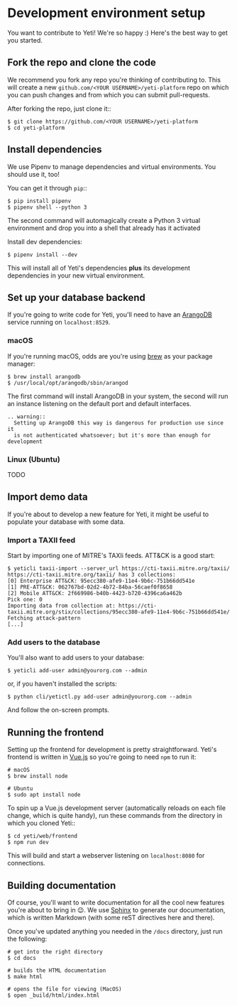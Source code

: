 # Development environment setup

You want to contribute to Yeti! We're so happy :) Here's the best way to get
you started.

## Fork the repo and clone the code

We recommend you fork any repo you're thinking of contributing to. This will create a new `github.com/<YOUR USERNAME>/yeti-platform` repo on which you can push changes and from which you can submit pull-requests.

After forking the repo, just clone it::

    $ git clone https://github.com/<YOUR USERNAME>/yeti-platform
    $ cd yeti-platform

## Install dependencies

We use Pipenv to manage dependencies and virtual environments.
You should use it, too!

You can get it through `pip`::

    $ pip install pipenv
    $ pipenv shell --python 3

The second command will automagically create a Python 3 virtual environment
and drop you into a shell that already has it activated

Install dev dependencies:

    $ pipenv install --dev

This will install all of Yeti's dependencies **plus** its development
dependencies in your new virtual environment.

## Set up your database backend

If you're going to write code for Yeti, you'll need to have an
[ArangoDB](https://www.arangodb.com/) service running on `localhost:8529`.

### macOS

If you're running macOS, odds are you're using [brew](https://brew.sh/)
as your package manager:

    $ brew install arangodb
    $ /usr/local/opt/arangodb/sbin/arangod

The first command will install ArangoDB in your system, the second will run an
instance listening on the default port and default interfaces.


```eval_rst
.. warning::
  Setting up ArangoDB this way is dangerous for production use since it
  is not authenticated whatsoever; but it's more than enough for development
```
### Linux (Ubuntu)

TODO

## Import demo data

If you're about to develop a new feature for Yeti, it might be useful to populate your database with some data.

### Import a TAXII feed

Start by importing one of MITRE's TAXIi feeds. ATT&CK is a good start:

```
$ yeticli taxii-import --server_url https://cti-taxii.mitre.org/taxii/
https://cti-taxii.mitre.org/taxii/ has 3 collections:
[0] Enterprise ATT&CK: 95ecc380-afe9-11e4-9b6c-751b66dd541e
[1] PRE-ATT&CK: 062767bd-02d2-4b72-84ba-56caef0f8658
[2] Mobile ATT&CK: 2f669986-b40b-4423-b720-4396ca6a462b
Pick one: 0
Importing data from collection at: https://cti-taxii.mitre.org/stix/collections/95ecc380-afe9-11e4-9b6c-751b66dd541e/
Fetching attack-pattern
[...]
```

### Add users to the database

You'll also want to add users to your database:

    $ yeticli add-user admin@yourorg.com --admin

or, if you haven't installed the scripts:

    $ python cli/yetictl.py add-user admin@yourorg.com --admin

And follow the on-screen prompts.

## Running the frontend

Setting up the frontend for development is pretty straightforward. Yeti's
frontend is written in [Vue.js](https://vuejs.org/) so you're going to need
`npm` to run it:

```shell
# macOS
$ brew install node

# Ubuntu
$ sudo apt install node
```

To spin up a Vue.js development server (automatically reloads on each file
change, which is quite handy), run these commands from the directory in which
you cloned Yeti::

    $ cd yeti/web/frontend
    $ npm run dev

This will build and start a webserver listening on `localhost:8080` for connections.

## Building documentation

Of course, you'll want to write documentation for all the cool new features
you're about to bring in 😉. We use
[Sphinx](http://www.sphinx-doc.org/en/master/) to generate our documentation,
which is written Markdown (with some reST directives here and there).

Once you've updated anything you needed in the `/docs` directory, just run the
following:

```shell
# get into the right directory
$ cd docs

# builds the HTML documentation
$ make html

# opens the file for viewing (MacOS)
$ open _build/html/index.html
```
